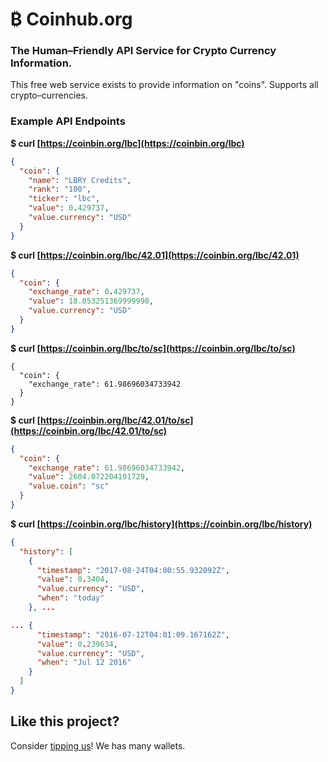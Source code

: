 # ₿ Coinhub.org

### The Human–Friendly API Service for Crypto Currency Information.

This free web service exists to provide information on "coins". Supports all crypto–currencies.

### Example API Endpoints

**$ curl [https://coinbin.org/lbc](https://coinbin.org/lbc)**
```json
{
  "coin": {
    "name": "LBRY Credits", 
    "rank": "100", 
    "ticker": "lbc", 
    "value": 0.429737, 
    "value.currency": "USD"
  }
}
```
      

**$ curl [https://coinbin.org/lbc/42.01](https://coinbin.org/lbc/42.01)**
```json
{
  "coin": {
    "exchange_rate": 0.429737, 
    "value": 18.053251369999998, 
    "value.currency": "USD"
  }
}
```
      

**$ curl [https://coinbin.org/lbc/to/sc](https://coinbin.org/lbc/to/sc)**
```
{
  "coin": {
    "exchange_rate": 61.98696034733942
  }
}
```
      

**$ curl [https://coinbin.org/lbc/42.01/to/sc](https://coinbin.org/lbc/42.01/to/sc)**
```json
{
  "coin": {
    "exchange_rate": 61.98696034733942, 
    "value": 2604.072204191729, 
    "value.coin": "sc"
  }
}
```

**$ curl [https://coinbin.org/lbc/history](https://coinbin.org/lbc/history)**
```json
{
  "history": [
    {
      "timestamp": "2017-08-24T04:00:55.932092Z",
      "value": 0.3404,
      "value.currency": "USD",
      "when": "today"
    }, ...

... {
      "timestamp": "2016-07-12T04:01:09.167162Z",
      "value": 0.239634,
      "value.currency": "USD",
      "when": "Jul 12 2016"
    }
  ]
}
```

## Like this project?

Consider [tipping us](http://coinbin.org/thanks)! We has many wallets. 
